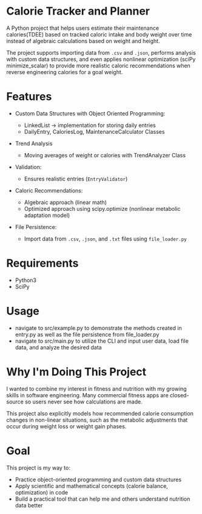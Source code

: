 # Calorie Tracker and Planner
A Python project that helps users estimate their maintenance calories(TDEE) based on tracked caloric intake and body weight over time instead of algebraic calculations based on weight and height.

The project supports importing data from `.csv` and `.json`, performs analysis with custom data structures, and even applies nonlinear optimization (sciPy minimize_scalar) to provide more realistic caloric recommendations when reverse engineering calories for a goal weight.

# Features
- Custom Data Structures with Object Oriented Programming:

  - LinkedList -> implementation for storing daily entries
  - DailyEntry, CaloriesLog, MaintenanceCalculator Classes

- Trend Analysis

  - Moving averages of weight or calories with TrendAnalyzer Class

- Validation:

  - Ensures realistic entries (`EntryValidator`)

- Caloric Recommendations:

  - Algebraic approach (linear math)
  - Optimized approach using scipy.optimize (nonlinear metabolic adaptation model)

- File Persistence:
  - Import data from `.csv`, `.json`, and `.txt` files using `file_loader.py`

# Requirements
- Python3
- SciPy

# Usage
- navigate to src/example.py to demonstrate the methods created in entry.py as well as the file persistence from file_loader.py
- navigate to src/main.py to utilize the CLI and input user data, load file data, and analyze the desired data

# Why I'm Doing This Project
I wanted to combine my interest in fitness and nutrition with my growing skills in software engineering. Many commercial fitness apps are closed-source so users never see how calculations are made. 

This project also explicitly models how recommended calorie consumption changes in non-linear situations, such as the metabolic adjustments that occur during weight loss or weight gain phases.

# Goal
This project is my way to:
- Practice object-oriented programming and custom data structures  
- Apply scientific and mathematical concepts (calorie balance, optimization) in code  
- Build a practical tool that can help me and others understand nutrition data better
